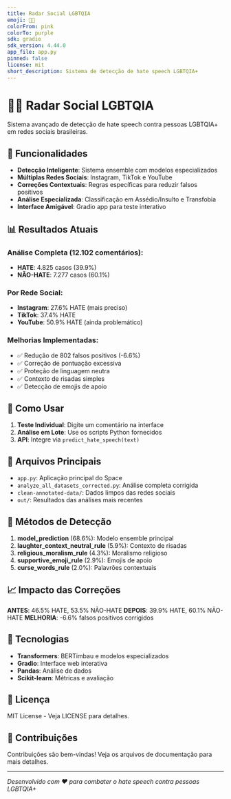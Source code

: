 ```yaml
---
title: Radar Social LGBTQIA
emoji: 🏳️‍🌈
colorFrom: pink
colorTo: purple
sdk: gradio
sdk_version: 4.44.0
app_file: app.py
pinned: false
license: mit
short_description: Sistema de detecção de hate speech LGBTQIA+
---
```


# 🏳️‍🌈 Radar Social LGBTQIA

Sistema avançado de detecção de hate speech contra pessoas LGBTQIA+ em redes sociais brasileiras.

## 🚀 Funcionalidades

- **Detecção Inteligente**: Sistema ensemble com modelos especializados
- **Múltiplas Redes Sociais**: Instagram, TikTok e YouTube
- **Correções Contextuais**: Regras específicas para reduzir falsos positivos
- **Análise Especializada**: Classificação em Assédio/Insulto e Transfobia
- **Interface Amigável**: Gradio app para teste interativo

## 📊 Resultados Atuais

### Análise Completa (12.102 comentários):
- **HATE**: 4.825 casos (39.9%)
- **NÃO-HATE**: 7.277 casos (60.1%)

### Por Rede Social:
- **Instagram**: 27.6% HATE (mais preciso)
- **TikTok**: 37.4% HATE
- **YouTube**: 50.9% HATE (ainda problemático)

### Melhorias Implementadas:
- ✅ Redução de 802 falsos positivos (-6.6%)
- ✅ Correção de pontuação excessiva
- ✅ Proteção de linguagem neutra
- ✅ Contexto de risadas simples
- ✅ Detecção de emojis de apoio

## 🔧 Como Usar

1. **Teste Individual**: Digite um comentário na interface
2. **Análise em Lote**: Use os scripts Python fornecidos
3. **API**: Integre via `predict_hate_speech(text)`

## 📁 Arquivos Principais

- `app.py`: Aplicação principal do Space
- `analyze_all_datasets_corrected.py`: Análise completa corrigida
- `clean-annotated-data/`: Dados limpos das redes sociais
- `out/`: Resultados das análises mais recentes

## 🎯 Métodos de Detecção

1. **model_prediction** (68.6%): Modelo ensemble principal
2. **laughter_context_neutral_rule** (5.9%): Contexto de risadas
3. **religious_moralism_rule** (4.3%): Moralismo religioso
4. **supportive_emoji_rule** (2.9%): Emojis de apoio
5. **curse_words_rule** (2.0%): Palavrões contextuais

## 📈 Impacto das Correções

**ANTES**: 46.5% HATE, 53.5% NÃO-HATE
**DEPOIS**: 39.9% HATE, 60.1% NÃO-HATE
**MELHORIA**: -6.6% falsos positivos corrigidos

## 🔬 Tecnologias

- **Transformers**: BERTimbau e modelos especializados
- **Gradio**: Interface web interativa
- **Pandas**: Análise de dados
- **Scikit-learn**: Métricas e avaliação

## 📄 Licença

MIT License - Veja LICENSE para detalhes.

## 🤝 Contribuições

Contribuições são bem-vindas! Veja os arquivos de documentação para mais detalhes.

---
*Desenvolvido com ❤️ para combater o hate speech contra pessoas LGBTQIA+*
